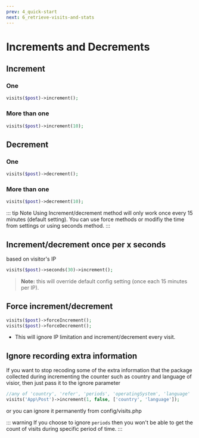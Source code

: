 ```yaml
---
prev: 4_quick-start
next: 6_retrieve-visits-and-stats
---
```



# Increments and Decrements

## Increment
### One
```php
visits($post)->increment();
```
### More than one
```php
visits($post)->increment(10);
```

## Decrement
### One
```php
visits($post)->decrement();
```
### More than one
```php
visits($post)->decrement(10);
```



::: tip Note
Using Increment/decrement method will only work once every 15 minutes (default setting). You can use force methods or modifiy the time from settings or using seconds method.
:::


## Increment/decrement once per x seconds 
based on visitor's IP
```php
visits($post)->seconds(30)->increment();
```
> **Note:** this will override default config setting (once each 15 minutes per IP).


## Force increment/decrement
```php
visits($post)->forceIncrement();
visits($post)->forceDecrement();
```
- This will ignore IP limitation and increment/decrement every visit.

## Ignore recording extra information 
If you want to stop recoding some of the extra information that the package collected during incrementing the counter such as country and language of visior, then just pass it to the ignore parameter
```php
//any of 'country', 'refer', 'periods', 'operatingSystem', 'language'
visits('App\Post')->increment(1, false, ['country', 'language']);
```
or you can ignore it permanently from config/visits.php

::: warning
If you choose to ignore `periods` then you won't be able to get the count of visits during specific period of time. 
:::
